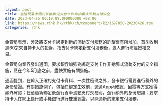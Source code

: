 ```yaml
---
layout: post
title: 金管局要求銀行加強綁定支付卡作非接觸式流動支付安全
date: 2023-04-26 00:19:09.000000000 +08:00
link: https://news.rthk.hk/rthk/ch/component/k2/1697858-20230426.htm
categories: rthk
---
```


金管局表示，涉及將支付卡綁定到新的流動支付服務的詐騙案有所增加，首季收到逾60宗來自持卡人的投訴，指支付卡綁定新支付服務後，遭人進行未經授權交易。

金管局向業界發出通函，要求銀行加強對綁定支付卡作非接觸式流動支付的安全措施，應在今年5月底之前，盡快實施有關措施。

通函提到，在輸入正確的支付卡資料、一次性密碼之外，發卡銀行需要進行額外的身份驗證。有關措施例子，包括在綁定生效前，透過App內確認、回電等方式獲得額外確認；在通過新綁定後進行首筆流動支付交易前，進行額外的身份驗證；要求持卡人在網上銀行或手機銀行進行雙重認證，以開通新的綁定支付服務。
